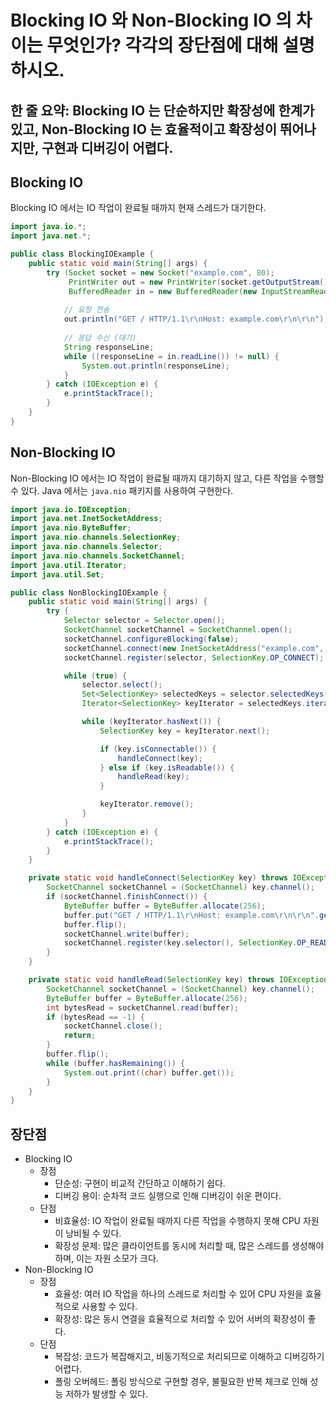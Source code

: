 # Blocking IO 와 Non-Blocking IO 의 차이는 무엇인가? 각각의 장단점에 대해 설명하시오.

## 한 줄 요약: Blocking IO 는 단순하지만 확장성에 한계가 있고, Non-Blocking IO 는 효율적이고 확장성이 뛰어나지만, 구현과 디버깅이 어렵다.

## Blocking IO
Blocking IO 에서는 IO 작업이 완료될 때까지 현재 스레드가 대기한다.
```Java
import java.io.*;
import java.net.*;

public class BlockingIOExample {
    public static void main(String[] args) {
        try (Socket socket = new Socket("example.com", 80);
             PrintWriter out = new PrintWriter(socket.getOutputStream(), true);
             BufferedReader in = new BufferedReader(new InputStreamReader(socket.getInputStream()))) {
            
            // 요청 전송
            out.println("GET / HTTP/1.1\r\nHost: example.com\r\n\r\n");
            
            // 응답 수신 (대기)
            String responseLine;
            while ((responseLine = in.readLine()) != null) {
                System.out.println(responseLine);
            }
        } catch (IOException e) {
            e.printStackTrace();
        }
    }
}
```

## Non-Blocking IO
Non-Blocking IO 에서는 IO 작업이 완료될 때까지 대기하지 않고, 다른 작업을 수행할 수 있다. Java 에서는 `java.nio` 패키지를 사용하여 구현한다.
```Java
import java.io.IOException;
import java.net.InetSocketAddress;
import java.nio.ByteBuffer;
import java.nio.channels.SelectionKey;
import java.nio.channels.Selector;
import java.nio.channels.SocketChannel;
import java.util.Iterator;
import java.util.Set;

public class NonBlockingIOExample {
    public static void main(String[] args) {
        try {
            Selector selector = Selector.open();
            SocketChannel socketChannel = SocketChannel.open();
            socketChannel.configureBlocking(false);
            socketChannel.connect(new InetSocketAddress("example.com", 80));
            socketChannel.register(selector, SelectionKey.OP_CONNECT);

            while (true) {
                selector.select();
                Set<SelectionKey> selectedKeys = selector.selectedKeys();
                Iterator<SelectionKey> keyIterator = selectedKeys.iterator();

                while (keyIterator.hasNext()) {
                    SelectionKey key = keyIterator.next();

                    if (key.isConnectable()) {
                        handleConnect(key);
                    } else if (key.isReadable()) {
                        handleRead(key);
                    }

                    keyIterator.remove();
                }
            }
        } catch (IOException e) {
            e.printStackTrace();
        }
    }

    private static void handleConnect(SelectionKey key) throws IOException {
        SocketChannel socketChannel = (SocketChannel) key.channel();
        if (socketChannel.finishConnect()) {
            ByteBuffer buffer = ByteBuffer.allocate(256);
            buffer.put("GET / HTTP/1.1\r\nHost: example.com\r\n\r\n".getBytes());
            buffer.flip();
            socketChannel.write(buffer);
            socketChannel.register(key.selector(), SelectionKey.OP_READ);
        }
    }

    private static void handleRead(SelectionKey key) throws IOException {
        SocketChannel socketChannel = (SocketChannel) key.channel();
        ByteBuffer buffer = ByteBuffer.allocate(256);
        int bytesRead = socketChannel.read(buffer);
        if (bytesRead == -1) {
            socketChannel.close();
            return;
        }
        buffer.flip();
        while (buffer.hasRemaining()) {
            System.out.print((char) buffer.get());
        }
    }
}
```

## 장단점
- Blocking IO
    - 장점
        - 단순성: 구현이 비교적 간단하고 이해하기 쉽다.
        - 디버깅 용이: 순차적 코드 실행으로 인해 디버깅이 쉬운 편이다.
    - 단점
        - 비효율성: IO 작업이 완료될 때까지 다른 작업을 수행하지 못해 CPU 자원이 낭비될 수 있다.
        - 확장성 문제: 많은 클라이언트를 동시에 처리할 때, 많은 스레드를 생성해야 하며, 이는 자원 소모가 크다.
- Non-Blocking IO
    - 장점
        - 효율성: 여러 IO 작업을 하나의 스레드로 처리할 수 있어 CPU 자원을 효율적으로 사용할 수 있다.
        - 확장성: 많은 동시 연결을 효율적으로 처리할 수 있어 서버의 확장성이 좋다.
    - 단점
        - 복잡성: 코드가 복잡해지고, 비동기적으로 처리되므로 이해하고 디버깅하기 어렵다.
        - 폴링 오버헤드: 폴링 방식으로 구현할 경우, 불필요한 반복 체크로 인해 성능 저하가 발생할 수 있다.
